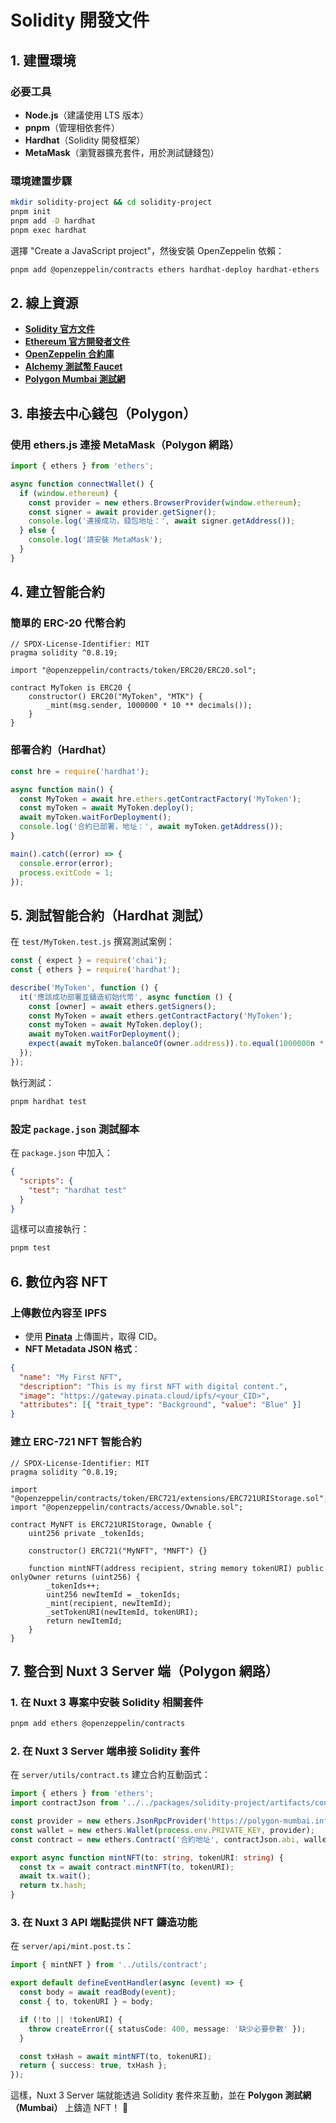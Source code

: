# Solidity 開發文件

## 1. 建置環境

### 必要工具

- **Node.js**（建議使用 LTS 版本）
- **pnpm**（管理相依套件）
- **Hardhat**（Solidity 開發框架）
- **MetaMask**（瀏覽器擴充套件，用於測試鏈錢包）

### 環境建置步驟

```sh
mkdir solidity-project && cd solidity-project
pnpm init
pnpm add -D hardhat
pnpm exec hardhat
```

選擇 "Create a JavaScript project"，然後安裝 OpenZeppelin 依賴：

```sh
pnpm add @openzeppelin/contracts ethers hardhat-deploy hardhat-ethers
```

## 2. 線上資源

- **[Solidity 官方文件](https://docs.soliditylang.org/)**
- **[Ethereum 官方開發者文件](https://ethereum.org/en/developers/)**
- **[OpenZeppelin 合約庫](https://docs.openzeppelin.com/contracts/)**
- **[Alchemy 測試幣 Faucet](https://www.alchemy.com/faucets)**
- **[Polygon Mumbai 測試網](https://mumbai.polygonscan.com/)**

## 3. 串接去中心錢包（Polygon）

### 使用 ethers.js 連接 MetaMask（Polygon 網路）

```javascript
import { ethers } from 'ethers';

async function connectWallet() {
  if (window.ethereum) {
    const provider = new ethers.BrowserProvider(window.ethereum);
    const signer = await provider.getSigner();
    console.log('連接成功，錢包地址：', await signer.getAddress());
  } else {
    console.log('請安裝 MetaMask');
  }
}
```

## 4. 建立智能合約

### 簡單的 ERC-20 代幣合約

```solidity
// SPDX-License-Identifier: MIT
pragma solidity ^0.8.19;

import "@openzeppelin/contracts/token/ERC20/ERC20.sol";

contract MyToken is ERC20 {
    constructor() ERC20("MyToken", "MTK") {
        _mint(msg.sender, 1000000 * 10 ** decimals());
    }
}
```

### 部署合約（Hardhat）

```javascript
const hre = require('hardhat');

async function main() {
  const MyToken = await hre.ethers.getContractFactory('MyToken');
  const myToken = await MyToken.deploy();
  await myToken.waitForDeployment();
  console.log('合約已部署，地址：', await myToken.getAddress());
}

main().catch((error) => {
  console.error(error);
  process.exitCode = 1;
});
```

## 5. 測試智能合約（Hardhat 測試）

在 `test/MyToken.test.js` 撰寫測試案例：

```javascript
const { expect } = require('chai');
const { ethers } = require('hardhat');

describe('MyToken', function () {
  it('應該成功部署並鑄造初始代幣', async function () {
    const [owner] = await ethers.getSigners();
    const MyToken = await ethers.getContractFactory('MyToken');
    const myToken = await MyToken.deploy();
    await myToken.waitForDeployment();
    expect(await myToken.balanceOf(owner.address)).to.equal(1000000n * 10n ** 18n);
  });
});
```

執行測試：

```sh
pnpm hardhat test
```

### 設定 `package.json` 測試腳本

在 `package.json` 中加入：

```json
{
  "scripts": {
    "test": "hardhat test"
  }
}
```

這樣可以直接執行：

```sh
pnpm test
```

## 6. 數位內容 NFT

### 上傳數位內容至 IPFS

- 使用 **[Pinata](https://www.pinata.cloud/)** 上傳圖片，取得 CID。
- **NFT Metadata JSON 格式**：

```json
{
  "name": "My First NFT",
  "description": "This is my first NFT with digital content.",
  "image": "https://gateway.pinata.cloud/ipfs/<your_CID>",
  "attributes": [{ "trait_type": "Background", "value": "Blue" }]
}
```

### 建立 ERC-721 NFT 智能合約

```solidity
// SPDX-License-Identifier: MIT
pragma solidity ^0.8.19;

import "@openzeppelin/contracts/token/ERC721/extensions/ERC721URIStorage.sol";
import "@openzeppelin/contracts/access/Ownable.sol";

contract MyNFT is ERC721URIStorage, Ownable {
    uint256 private _tokenIds;

    constructor() ERC721("MyNFT", "MNFT") {}

    function mintNFT(address recipient, string memory tokenURI) public onlyOwner returns (uint256) {
        _tokenIds++;
        uint256 newItemId = _tokenIds;
        _mint(recipient, newItemId);
        _setTokenURI(newItemId, tokenURI);
        return newItemId;
    }
}
```

## 7. 整合到 Nuxt 3 Server 端（Polygon 網路）

### **1. 在 Nuxt 3 專案中安裝 Solidity 相關套件**

```sh
pnpm add ethers @openzeppelin/contracts
```

### **2. 在 Nuxt 3 Server 端串接 Solidity 套件**

在 `server/utils/contract.ts` 建立合約互動函式：

```typescript
import { ethers } from 'ethers';
import contractJson from '../../packages/solidity-project/artifacts/contracts/MyNFT.sol/MyNFT.json';

const provider = new ethers.JsonRpcProvider('https://polygon-mumbai.infura.io/v3/YOUR_INFURA_PROJECT_ID');
const wallet = new ethers.Wallet(process.env.PRIVATE_KEY, provider);
const contract = new ethers.Contract('合約地址', contractJson.abi, wallet);

export async function mintNFT(to: string, tokenURI: string) {
  const tx = await contract.mintNFT(to, tokenURI);
  await tx.wait();
  return tx.hash;
}
```

### **3. 在 Nuxt 3 API 端點提供 NFT 鑄造功能**

在 `server/api/mint.post.ts`：

```typescript
import { mintNFT } from '../utils/contract';

export default defineEventHandler(async (event) => {
  const body = await readBody(event);
  const { to, tokenURI } = body;

  if (!to || !tokenURI) {
    throw createError({ statusCode: 400, message: '缺少必要參數' });
  }

  const txHash = await mintNFT(to, tokenURI);
  return { success: true, txHash };
});
```

這樣，Nuxt 3 Server 端就能透過 Solidity 套件來互動，並在 **Polygon 測試網（Mumbai）** 上鑄造 NFT！ 🚀
